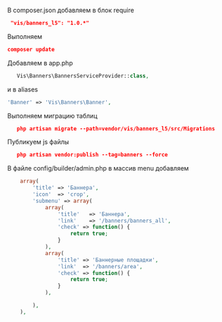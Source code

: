
В composer.json добавляем в блок require
```json
 "vis/banners_l5": "1.0.*"
```

Выполняем
```json
composer update
```

Добавляем в app.php
```php
   Vis\Banners\BannersServiceProvider::class,
```

и в aliases
```php
'Banner' => 'Vis\Banners\Banner',
```
Выполняем миграцию таблиц
```json
   php artisan migrate --path=vendor/vis/banners_l5/src/Migrations
```

Публикуем js файлы
```json
   php artisan vendor:publish --tag=banners --force
```

В файле config/builder/admin.php в массив menu добавляем
```php
 	array(
        'title' => 'Баннера',
        'icon'  => 'crop',
        'submenu' => array(
            array(
                'title'   => 'Баннера',
                'link'    => '/banners/banners_all',
                'check' => function() {
                    return true;
                }
            ),
            array(
                'title' => 'Баннерные площадки',
                'link'  => '/banners/area',
                'check' => function() {
                    return true;
                }
            ),

        ),
    ),
```